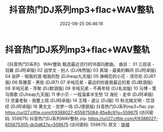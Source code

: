 ﻿---
title: 抖音热门DJ系列mp3+flac+WAV整轨
date: 2022-08-25 06:46:16
categories: 交谊舞曲、电音DJ舞曲
tags: 流行舞曲
---
# 抖音热门DJ系列mp3+flac+WAV整轨

《抖音热门D系列》
WAV整轨
甄选最近流行的16首Dj歌曲。
曲目：
01 三叔说 - 羽翼 (DJ阿卓版)
02 战学文 - 别人 (DJ伟然版)
03 真瑞 - 最美的瞬间 (DJ阿卓版)
04 张萨 - 喝我的酒 唱我的愁 (DJheap九天版)
05 弹棉花的小花 - 须尽欢 (DJR7版)
06 陈雅雯 - 黑街 (DJR7)
07 半吨兄弟 - 最远的你是我最近的爱 (DJ默涵版)
08 半吨兄弟 - 萍聚 (DJ默涵版)
09 半吨兄弟 - 不再年轻 (DJ名龙版)
10 马博 - 策马情歌 (DJheap九天版)
11 李小贝 - 一程温柔半生愁
12 海伦 - 走卒 (DJ阿卓版)
13 空巢老耿 - 我要上班 (DJ阿卓版)
14 王晴 - 退让 (DJ版)
15 秋北贼文明 - 饮泪叹 (DJ阿卓版)
16 黄文文 - 空梦一场 (DJ德朋版)
抖音热门DJ系列mp3+flac.zip: https://url27.ctfile.com/f/9388027-655875084-85e8c9?p=559675
(访问密码: 559675)
抖音热门DJ系列WAV整轨.zip: https://url27.ctfile.com/f/9388027-655875305-dc0d62?p=559675
(访问密码: 559675)
原文：[链接](https://blog.sina.com.cn/s/blog_1647c7e7601030z1h.html)
